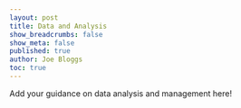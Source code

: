 ```yaml
---
layout: post
title: Data and Analysis
show_breadcrumbs: false
show_meta: false
published: true
author: Joe Bloggs
toc: true
---
```


Add your guidance on data analysis and management here!
